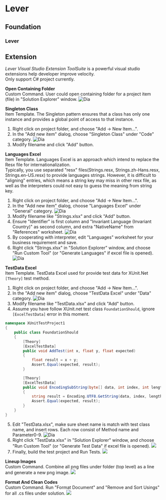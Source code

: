 # Lever
## Foundation

### Lever

## Extension
*Lever Visual Studio Extension ToolSuite* is a powerful visual studio extensions help developer improve velocity.  
Only support C# project currently.

**Open Containing Folder**  
Custom Command. User could open containing folder for a project item (file) in "Solution Explorer" window.
![Dia](Document/ReadMe/OpenContainingFolder/Menu.png)

**Singleton Class**  
Item Template. The Singleton pattern ensures that a class has only one instance and provides a global point of access to that instance.
1. Right click on project folder, and choose "Add -> New Item...".
1. In the "Add new item" dialog, choose "Singleton Class" under "Code" category.
   ![Dia](Document/ReadMe/SingletonClass/Dialog.png)
1. Modify filename and click "Add" button.

**Languages Excel**  
Item Template. Languages Excel is an approach which intend to replace the Resx file for internationalization.  
Typically, you use separated "resx" files(Strings.resx, Strings.zh-Hans.resx, Strings.en-US.resx) to provide languages strings.
However, it is difficult to "aligning" entries, which means a string key may miss in other resx file, as well as the interpreters could not easy to guess the meaning from string key.  
1. Right click on project folder, and choose "Add -> New Item...".
1. In the "Add new item" dialog, choose "Languages Excel" under "General" category.
   ![Dia](Document/ReadMe/LanguagesExcel/Dialog.png)
1. Modify filename like "Strings.xlsx" and click "Add" button.
1. Ensure "Identifier" is first column and "Invariant Language (Invariant Country)" as second column, and extra "NativeName" from "References" worksheet.
   ![Dia](Document/ReadMe/LanguagesExcel/Excel.png)
1. By cooperating with interpreter, edit "Languages" worksheet for your business requirement and save.
1. Right click "Strings.xlsx" in "Solution Explorer" window, and choose "Run Custom Tool" (or "Generate Languages" if excel file is opened).
   ![Dia](Document/ReadMe/LanguagesExcel/Menu.png)

**TestData Excel**  
Item Template. TestData Excel used for provide test data for XUnit.Net ```[Theory]``` test method.  
1. Right click on project folder, and choose "Add -> New Item...".
1. In the "Add new item" dialog, choose "TestData Excel" under "Data" category.
   ![Dia](Document/ReadMe/TestDataExcel/Dialog.png)
1. Modify filename like "TestData.xlsx" and click "Add" button.
1. Assume you have follow XUnit.net test class `FoundationShould`, ignore `[ExcelTestData]` error in this moment.
```csharp
namespace XUnitTestProject1
{
    public class FoundationShould
    {
        [Theory]
        [ExcelTestData]
        public void AddTest(int x, float y, float expected)
        {
            float result = x + y;
            Assert.Equal(expected, result);
        }

        [Theory]
        [ExcelTestData]
        public void EncodingSubString(byte[] data, int index, int length, string expected)
        {
            string result = Encoding.UTF8.GetString(data, index, length);
            Assert.Equal(expected, result);
        }
    }
}
```
5. Edit "TestData.xlsx", make sure sheet name is match with test class name, and insert rows. Each row consist of Method name and Parameter0-9.
   ![Dia](Document/ReadMe/TestDataExcel/Excel.png)
1. Right click "TestData.xlsx" in "Solution Explorer" window, and choose "Run Custom Tool" (or "Generate Test Data" if excel file is opened).
   ![](Document/ReadMe/TestDataExcel/Menu.png)
1. Finally, build the test project and Run Tests.
   ![](Document/ReadMe/TestDataExcel/Result.png)

**Lineup Images**  
Custom Command. Combine all png files under folder (top level) as a line and generate a new png image.
![](Document/ReadMe/LineupImages/Menu.png)

**Format And Clean Codes**  
Custom Command. Run "Format Document" and "Remove and Sort Usings" for all .cs files under solution.
![](Document/ReadMe/FormatAndCleanCodes/Menu.png)